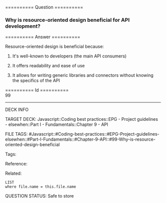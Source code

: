 ========== Question ==========  

### Why is resource-oriented design beneficial for API development?  

========== Answer ==========  

Resource-oriented design is beneficial because:

1. It's well-known to developers (the main API consumers)

2. It offers readability and ease of use

3. It allows for writing generic libraries and connectors without knowing the specifics of the API

========== Id ==========  
99

---

DECK INFO

TARGET DECK: Javascript::Coding best practices::EPG - Project guidelines - elsewhen::Part I - Fundamentals::Chapter 9 - API

FILE TAGS: #Javascript::#Coding-best-practices::#EPG-Project-guidelines-elsewhen::#Part-I-Fundamentals::#Chapter-9-API::#99-Why-is-resource-oriented-design-beneficial

Tags:

Reference:

Related:

```dataview
LIST
where file.name = this.file.name
````
QUESTION STATUS: Safe to store
